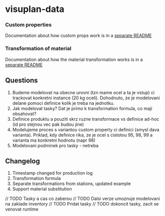 # visuplan-data

### Custom properties

Documentation about how custom props work is in a
[separate README](./CUSTOM_PROPS.md)

### Transformation of material

Documentation about how the material transformation works is in a
[separate README](./TRANSFORMATION.md)

## Questions

1. Budeme modelovat na obecne urovni (tzn mame ocel a ta je vstup) ci trackovat konkretni instance (20 kg oceli). Dohodnuto, ze je modelovani delane pomoci definice kolik je treba na jednotku.
2. Jak modelovat tasky? Dat je primo k transformation formula, co maji obsahovat?
3. Definice produktu a pouziti skrz ruzne transformace vs definice ad-hoc (id pro stejnou vec pak budou jine)
4. Modelujeme proces s variantou custom property ci definici (smysl dava varianta). Priklad, kdy definice rika, ze je ocel s cistotou 95, 98, 99 a varianta ma konkretni hodnotu (napr 98)
5. Modelovani podminek pro tasky - netreba

## Changelog

1. Timestamp changed for production log
2. Transformation formula
3. Separate transformations from stations, updated example
4. Support material substitution

// TODO Tasky a cas co zaberou
// TODO Dalsi verze umoznuje modelovani na zaklade inventory
// TODO Pridat tasky
// TODO dokoncit tasky, zacit se venovat runtime